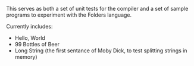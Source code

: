 This serves as both a set of unit tests for the compiler and a set of sample programs to experiment with the Folders language.

Currently includes:
  - Hello, World
  - 99 Bottles of Beer
  - Long String (the first sentance of Moby Dick, to test splitting strings in memory)
